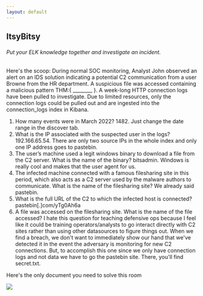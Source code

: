 ```yaml
---
layout: default
---
```


## ItsyBitsy
###### Put your ELK knowledge together and investigate an incident.

Here's the scoop: During normal SOC monitoring, Analyst John observed an alert on an IDS solution indicating a potential C2 communication from a user Browne from the HR department. A suspicious file was accessed containing a malicious pattern THM:{ ________ }. A week-long HTTP connection logs have been pulled to investigate. Due to limited resources, only the connection logs could be pulled out and are ingested into the connection_logs index in Kibana.



1. How many events were in March 2022? 1482. Just change the date range in the discover tab.
2. What is the IP associated with the suspected user in the logs? 192.166.65.54. There are only two source IPs in the whole index and only one IP address goes to pastebin.
3. The user’s machine used a legit windows binary to download a file from the C2 server. What is the name of the binary? bitsadmin. Windows is really cool and makes that the user agent for us.
4. The infected machine connected with a famous filesharing site in this period, which also acts as a C2 server used by the malware authors to communicate. What is the name of the filesharing site? We already said pastebin.
5. What is the full URL of the C2 to which the infected host is connected? pastebin[.]com/yTg0Ah6a
6. A file was accessed on the filesharing site. What is the name of the file accessed? I hate this question for teaching defensive ops because I feel like it could be training operators/analysts to go interact directly with C2 sites rather than using other datasources to figure things out. When we find a breach, we don't want to immediately show our hand that we've detected it in the event the adversary is monitoring for new C2 connections. But, to accomplish this one since we only have connection logs and not data we have to go the pastebin site. There, you'll find secret.txt.

Here's the only document you need to solve this room

![](https://yaboygmoney.github.io/htb/images/log.png)
